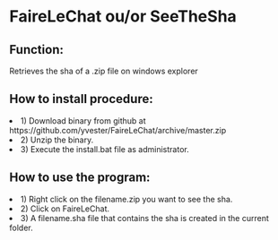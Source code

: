 <h1>FaireLeChat ou/or SeeTheSha</h1>

<h2>Function:</h2>
Retrieves the sha of a .zip file on windows explorer

<h2>How to install procedure:</h2>
<li>1) Download binary from github at https://github.com/yvester/FaireLeChat/archive/master.zip</li>
<li>2) Unzip the binary.</li>
<li>3) Execute the install.bat file as administrator.</li>

<h2>How to use the program:</h2>
<li>1) Right click on the filename.zip you want to see the sha.</li>
<li>2) Click on FaireLeChat.</li>
<li>3) A filename.sha file that contains the sha is created in the current folder.</li>
 


